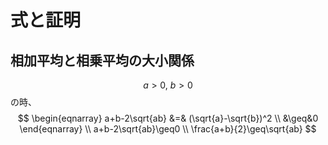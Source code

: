 # 式と証明

## 相加平均と相乗平均の大小関係

$$a>0,\ b>0$$の時、
$$
\begin{eqnarray}
a+b-2\sqrt{ab} &=& (\sqrt{a}-\sqrt{b})^2 \\
&\geq&0
\end{eqnarray} \\
a+b-2\sqrt{ab}\geq0 \\
\frac{a+b}{2}\geq\sqrt{ab}
$$